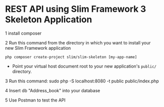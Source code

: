 # REST API using Slim Framework 3 Skeleton Application

1 install composer

2 Run this command from the directory in which you want to install your new Slim Framework application

    php composer create-project slim/slim-skeleton [my-app-name]

* Point your virtual host document root to your new application's `public/` directory.

3 Run this command:
sudo php -S localhost:8080 -t public public/index.php

4 Insert db "Address_book" into your database

5 Use Postman to test the API

